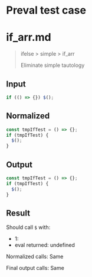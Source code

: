 # Preval test case

# if_arr.md

> ifelse > simple > if_arr
>
> Eliminate simple tautology

## Input

`````js filename=intro
if (() => {}) $();
`````

## Normalized

`````js filename=intro
const tmpIfTest = () => {};
if (tmpIfTest) {
  $();
}
`````

## Output

`````js filename=intro
const tmpIfTest = () => {};
if (tmpIfTest) {
  $();
}
`````

## Result

Should call `$` with:
 - 1: 
 - eval returned: undefined

Normalized calls: Same

Final output calls: Same
